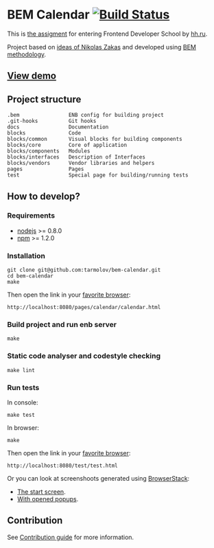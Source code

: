 # BEM Calendar [![Build Status](https://travis-ci.org/tarmolov/bem-calendar.png?branch=master)](https://travis-ci.org/tarmolov/bem-calendar)

This is [the assigment](doc/issue/README.en.md) for entering Frontend Developer School by [hh.ru](http://hh.ru/locale.do?language=EN).

Project based on [ideas of Nikolas Zakas](http://www.slideshare.net/nzakas/scalable-javascript-application-architecture) and developed using [BEM methodology](http://bem.info).

## [View demo](http://tarmolov.github.io/bem-calendar/pages/calendar/calendar.html)

## Project structure
```
.bem                ENB config for building project
.git-hooks          Git hooks
docs                Documentation
blocks              Code
blocks/common       Visual blocks for building components
blocks/core         Core of application
blocks/components   Modules
blocks/interfaces   Description of Interfaces
blocks/vendors      Vendor libraries and helpers
pages               Pages
test                Special page for building/running tests
```

## How to develop?

### Requirements
  * [nodejs](http://nodejs.org/) >= 0.8.0
  * [npm](http://npmjs.org) >= 1.2.0

### Installation
```
git clone git@github.com:tarmolov/bem-calendar.git
cd bem-calendar
make
```
Then open the link in your [favorite browser](http://browser.yandex.com/):
```
http://localhost:8080/pages/calendar/calendar.html
```
### Build project and run enb server
```
make
```

### Static code analyser and codestyle checking
```
make lint
```

### Run tests
In console:
```
make test
```

In browser:
```
make
```
Then open the link in your [favorite browser](http://browser.yandex.com/):
```
http://localhost:8080/test/test.html
```

Or you can look at screenshoots generated using [BrowserStack](http://www.browserstack.com/):
  * [The start screen](http://www.browserstack.com/screenshots/18d918bb9bb188f9df08b436be34835ad01735f7).
  * [With opened popups](http://www.browserstack.com/screenshots/0742d8374fe1836f15e8774719e465a2adade766).

## Contribution
See [Contribution guide](CONTRIBUTION.md) for more information.
